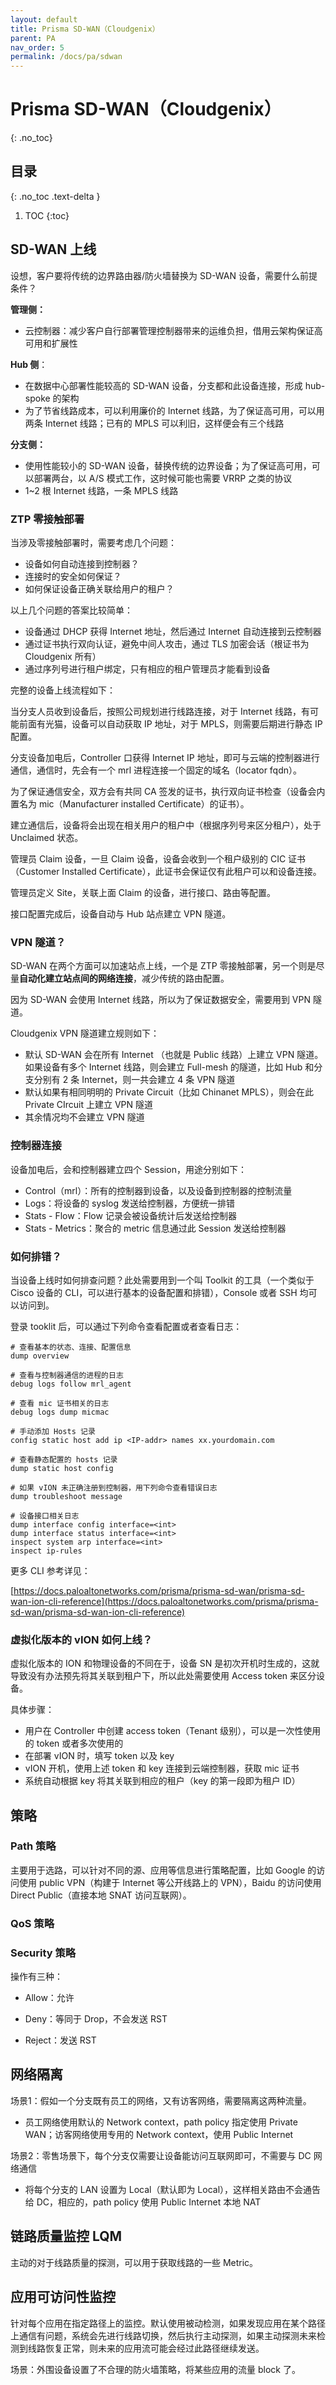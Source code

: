 ```yaml
---
layout: default
title: Prisma SD-WAN（Cloudgenix）
parent: PA
nav_order: 5
permalink: /docs/pa/sdwan
---
```


# Prisma SD-WAN（Cloudgenix）

{: .no_toc}

## 目录

{: .no_toc .text-delta }


1. TOC
{:toc}

## SD-WAN 上线

设想，客户要将传统的边界路由器/防火墙替换为 SD-WAN 设备，需要什么前提条件？



**管理侧：**

- 云控制器：减少客户自行部署管理控制器带来的运维负担，借用云架构保证高可用和扩展性

**Hub 侧**：

- 在数据中心部署性能较高的 SD-WAN 设备，分支都和此设备连接，形成 hub-spoke 的架构
- 为了节省线路成本，可以利用廉价的 Internet 线路，为了保证高可用，可以用两条 Internet 线路；已有的 MPLS 可以利旧，这样便会有三个线路

**分支侧：**

- 使用性能较小的 SD-WAN 设备，替换传统的边界设备；为了保证高可用，可以部署两台，以 A/S 模式工作，这时候可能也需要 VRRP 之类的协议
- 1~2 根 Internet 线路，一条 MPLS 线路



### ZTP 零接触部署

当涉及零接触部署时，需要考虑几个问题：

- 设备如何自动连接到控制器？
- 连接时的安全如何保证？
- 如何保证设备正确关联给用户的租户？



以上几个问题的答案比较简单：

- 设备通过 DHCP 获得 Internet 地址，然后通过 Internet 自动连接到云控制器
- 通过证书执行双向认证，避免中间人攻击，通过 TLS 加密会话（根证书为 Cloudgenix 所有）
- 通过序列号进行租户绑定，只有相应的租户管理员才能看到设备



完整的设备上线流程如下：

当分支人员收到设备后，按照公司规划进行线路连接，对于 Internet 线路，有可能前面有光猫，设备可以自动获取 IP 地址，对于 MPLS，则需要后期进行静态 IP 配置。

分支设备加电后，Controller 口获得 Internet IP 地址，即可与云端的控制器进行通信，通信时，先会有一个 mrl 进程连接一个固定的域名（locator fqdn）。

为了保证通信安全，双方会有共同 CA 签发的证书，执行双向证书检查（设备会内置名为 mic（Manufacturer installed Certificate）的证书）。

建立通信后，设备将会出现在相关用户的租户中（根据序列号来区分租户），处于 Unclaimed 状态。

管理员 Claim 设备，一旦 Claim 设备，设备会收到一个租户级别的 CIC 证书（Customer Installed Certificate），此证书会保证仅有此租户可以和设备连接。

管理员定义 Site，关联上面 Claim 的设备，进行接口、路由等配置。

接口配置完成后，设备自动与 Hub 站点建立 VPN 隧道。



### VPN 隧道？

SD-WAN 在两个方面可以加速站点上线，一个是 ZTP 零接触部署，另一个则是尽量**自动化建立站点间的网络连接**，减少传统的路由配置。

因为 SD-WAN 会使用 Internet 线路，所以为了保证数据安全，需要用到 VPN 隧道。



Cloudgenix VPN 隧道建立规则如下：

- 默认 SD-WAN 会在所有 Internet （也就是 Public 线路）上建立 VPN 隧道。如果设备有多个 Internet 线路，则会建立 Full-mesh 的隧道，比如 Hub 和分支分别有 2 条 Internet，则一共会建立 4 条 VPN 隧道
- 默认如果有相同明明的 Private Circuit（比如 Chinanet MPLS），则会在此 Private CIrcuit 上建立 VPN 隧道
- 其余情况均不会建立 VPN 隧道

### 控制器连接

设备加电后，会和控制器建立四个 Session，用途分别如下：

- Control（mrl）：所有的控制器到设备，以及设备到控制器的控制流量
- Logs：将设备的 syslog 发送给控制器，方便统一排错
- Stats - Flow：Flow 记录会被设备统计后发送给控制器
- Stats - Metrics：聚合的 metric 信息通过此 Session 发送给控制器

### 如何排错？

当设备上线时如何排查问题？此处需要用到一个叫 Toolkit 的工具（一个类似于 Cisco 设备的 CLI，可以进行基本的设备配置和排错），Console 或者 SSH 均可以访问到。

登录 tooklit 后，可以通过下列命令查看配置或者查看日志：

```shell
# 查看基本的状态、连接、配置信息
dump overview

# 查看与控制器通信的进程的日志
debug logs follow mrl_agent

# 查看 mic 证书相关的日志
debug logs dump micmac

# 手动添加 Hosts 记录
config static host add ip <IP-addr> names xx.yourdomain.com
 
# 查看静态配置的 hosts 记录
dump static host config

# 如果 vION 未正确注册到控制器，用下列命令查看错误日志
dump troubleshoot message

# 设备接口相关日志
dump interface config interface=<int>
dump interface status interface=<int>
inspect system arp interface=<int>
inspect ip-rules
```

更多 CLI 参考详见：

[https://docs.paloaltonetworks.com/prisma/prisma-sd-wan/prisma-sd-wan-ion-cli-reference](https://docs.paloaltonetworks.com/prisma/prisma-sd-wan/prisma-sd-wan-ion-cli-reference)



### 虚拟化版本的 vION 如何上线？

虚拟化版本的 ION 和物理设备的不同在于，设备 SN 是初次开机时生成的，这就导致没有办法预先将其关联到租户下，所以此处需要使用 Access token 来区分设备。

具体步骤：

- 用户在 Controller 中创建 access token（Tenant 级别），可以是一次性使用的 token 或者多次使用的
- 在部署 vION 时，填写 token 以及 key
- vION 开机，使用上述 token 和 key 连接到云端控制器，获取 mic 证书
- 系统自动根据 key 将其关联到相应的租户（key 的第一段即为租户 ID）

## 策略

### Path 策略

主要用于选路，可以针对不同的源、应用等信息进行策略配置，比如 Google 的访问使用 public  VPN（构建于 Internet 等公开线路上的 VPN），Baidu 的访问使用 Direct Public（直接本地 SNAT 访问互联网）。

### QoS 策略

### Security 策略

操作有三种：

- Allow：允许

- Deny：等同于 Drop，不会发送 RST

- Reject：发送 RST

## 网络隔离

场景1：假如一个分支既有员工的网络，又有访客网络，需要隔离这两种流量。

- 员工网络使用默认的 Network context，path policy 指定使用 Private WAN；访客网络使用专用的 Network context，使用 Public Internet



场景2：零售场景下，每个分支仅需要让设备能访问互联网即可，不需要与 DC 网络通信

- 将每个分支的 LAN 设置为 Local（默认即为 Local），这样相关路由不会通告给 DC，相应的，path policy 使用 Public Internet 本地 NAT

## 链路质量监控 LQM

主动的对于线路质量的探测，可以用于获取线路的一些 Metric。

## 应用可访问性监控

针对每个应用在指定路径上的监控。默认使用被动检测，如果发现应用在某个路径上通信有问题，系统会先进行线路切换，然后执行主动探测，如果主动探测未来检测到线路恢复正常，则未来的应用流可能会经过此路径继续发送。

场景：外围设备设置了不合理的防火墙策略，将某些应用的流量 block 了。

